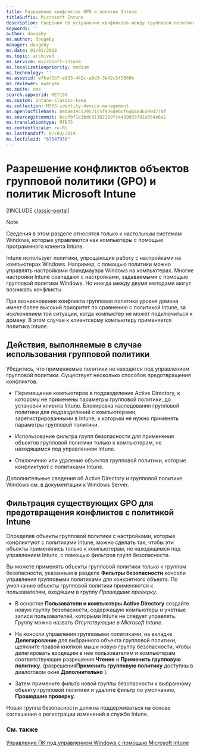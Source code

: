 ```yaml
---
title: Разрешение конфликтов GPO и политик Intune
titleSuffix: Microsoft Intune
description: Сведения об устранении конфликтов между групповой политикой и политиками конфигурации Intune.
keywords: ''
author: dougeby
ms.author: dougeby
manager: dougeby
ms.date: 01/01/2018
ms.topic: archived
ms.service: microsoft-intune
ms.localizationpriority: medium
ms.technology: ''
ms.assetid: e76af5b7-e933-442c-a9d3-3b42c5f5868b
ms.reviewer: owenyen
ms.suite: ems
search.appverid: MET150
ms.custom: intune-classic-keep
ms.collection: M365-identity-device-management
ms.openlocfilehash: 8ebae39c529571c5f926debcf64b46d6399d770f
ms.sourcegitcommit: bccfbf1e3bdc31382189fc4489d337d1a554e6a1
ms.translationtype: MTE75
ms.contentlocale: ru-RU
ms.lasthandoff: 07/03/2019
ms.locfileid: "67547950"
---
```

# <a name="resolve-group-policy-objects-gpo-and-microsoft-intune-policy-conflicts"></a>Разрешение конфликтов объектов групповой политики (GPO) и политик Microsoft Intune

[!INCLUDE [classic-portal](includes/classic-portal.md)]

> [!NOTE]
> Сведения в этом разделе относятся только к настольным системам Windows, которые управляются как компьютеры с помощью программного клиента Intune.

Intune использует политики, упрощающие работу с настройками на компьютерах Windows. Например, с помощью политики можно управлять настройками брандмауэра Windows на компьютерах. Многие настройки Intune совпадают с настройками, задаваемыми с помощью групповой политики Windows. Но иногда между двумя методами могут возникать конфликты.

При возникновении конфликта групповая политика уровня домена имеет более высокий приоритет по сравнению с политикой Intune, за исключением той ситуации, когда компьютер не может подключиться к домену. В этом случае к клиентскому компьютеру применяется политика Intune.

## <a name="what-to-do-if-you-are-using-group-policy"></a>Действия, выполняемые в случае использования групповой политики
Убедитесь, что применяемые политики не находятся под управлением групповой политики. Существует несколько способов предотвращения конфликтов.

- Перемещение компьютеров в подразделение Active Directory, к которому не применены параметры групповой политики, до установки клиента Intune. Блокировка наследования групповой политики для подразделений с компьютерами, зарегистрированными в Intune, к которым не нужно применять параметры групповой политики.

- Использование фильтра групп безопасности для применения объектов групповой политики только к компьютерам, не находящимся под управлением Intune.

- Отключение или удаление объектов групповой политики, которые конфликтуют с политиками Intune.

Дополнительные сведения об Active Directory и групповой политике Windows см. в документации к Windows Server.

## <a name="how-to-filter-existing-gpos-to-avoid-conflicts-with-intune-policy"></a>Фильтрация существующих GPO для предотвращения конфликтов с политикой Intune
Определив объекты групповой политики с настройками, которые конфликтуют с политиками Intune, можно сделать так, чтобы эти объекты применялись только к компьютерам, не находящимся под управлением Intune, с помощью фильтров групп безопасности.

<!--- ### Use WMI filters
WMI filters selectively apply GPOs to computers that satisfy the conditions of a query. To apply a WMI filter, deploy a WMI class instance to all PCs in the enterprise before you enroll any PCs in the Intune service.

#### To apply WMI filters to a GPO

1. Create a management object file by copying and pasting the following into a text file, and then saving it to a convenient location as **WIT.mof**. The file contains the WMI class instance that you deploy to PCs that you want to enroll in the Intune service.

    ```
    //Beginning of MOF file.
    #pragma classflags("forceupdate")
    #pragma namespace ("\\\\.\\Root")
    instance of __Namespace
    {
       Name = "WindowsIntune";
    };

    #pragma namespace ("\\\\.\\Root\\WindowsIntune")
    [
       Description("This class defines Microsoft Intune common properties")
    ]
    class WindowsIntune_ManagedNode
    {
       [ read, Description("This defines whether Microsoft Intune Policy is enabled"): DisableOverride ToSubClass ]
       boolean WindowsIntunePolicyEnabled;
       [ read, key, Description("This property defines the version." "Example: 1.0"): ToSubClass ]
       string Version;
    };

    instance of WindowsIntune_ManagedNode
    {
       Version = "1.0";
       WindowsIntunePolicyEnabled = 1;
    };
    ```

2. Use either a startup script or Group Policy to deploy the file. The following is the deployment command for the startup script. The WMI class instance must be deployed before you enroll client PCs in the Intune service.

    **C:/Windows/System32/Wbem/MOFCOMP &lt;path to MOF file&gt;\wit.mof**

3. Run either of the following commands to create the WMI filters, depending on whether the GPO you want to filter applies to PCs that are managed by using Intune or to PCs that are not managed by using Intune.

    - For GPOs that apply to PCs that are not managed by using Intune, use the following:

        ```
        Namespace:root\WindowsIntune
        Query:  SELECT WindowsIntunePolicyEnabled FROM WindowsIntune_ManagedNode WHERE WindowsIntunePolicyEnabled=0
        ```

    - For GPOs that apply to PCs that are managed by Intune, use the following:

        ```
        Namespace:root\WindowsIntune
        Query:  SELECT WindowsIntunePolicyEnabled FROM WindowsIntune_ManagedNode WHERE WindowsIntunePolicyEnabled=1
        ```

4. Edit the GPO in the Group Policy Management console to apply the WMI filter that you created in the previous step.

    - For GPOs that should apply only to PCs that you want to manage by using Intune, apply the filter **WindowsIntunePolicyEnabled=1**.

    - For GPOs that should apply only to PCs that you do not want to manage by using Intune, apply the filter **WindowsIntunePolicyEnabled=0**.

For more information about how to apply WMI filters in Group Policy, see the blog post [Security Filtering, WMI Filtering, and Item-level Targeting in Group Policy Preferences](http://go.microsoft.com/fwlink/?LinkId=177883). --->


Вы можете применять объекты групповой политики только к группам безопасности, указанным в разделе **Фильтры безопасности** консоли управления групповыми политиками для конкретного объекта. По умолчанию объекты групповой политики применяются к пользователям, входящим в группу *Прошедшие проверку*.

- В оснастке **Пользователи и компьютеры Active Directory** создайте новую группу безопасности, содержащую компьютеры и учетные записи пользователей, которыми Intune не следует управлять. Группу можно назвать *Отсутствующие в Microsoft Intune*.

- На консоли управления групповыми политиками, на вкладке **Делегирование** для выбранного объекта групповой политики, щелкните правой кнопкой мыши новую группу безопасности, чтобы делегировать входящим в нее пользователям и компьютерам соответствующие разрешения **Чтение** и **Применить групповую политику**. (разрешения**Применить групповую политику** доступны в диалоговом окне **Дополнительно** ).

- Затем примените фильтр новой группы безопасности к выбранному объекту групповой политики и удалите фильтр по умолчанию, **Прошедшие проверку**.

Новая группа безопасности должна поддерживаться на основе соглашения о регистрации изменений в службе Intune.

### <a name="see-also"></a>См. также
[Управление ПК под управлением Windows с помощью Microsoft Intune](manage-windows-pcs-with-microsoft-intune.md)
